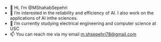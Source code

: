- 👋 Hi, I’m @MShahabSepehri
- 👀 I’m interested in the reliability and efficiency of AI. I also work on the applications of AI inthe  sciences.
- 📕 I’m currently studying electrical engineering and computer science at USC
- 📫 You can reach me via my email m.shsepehri78@gmail.com

<!---
MShahabSepehri/MShahabSepehri is a ✨ special ✨ repository because its `README.md` (this file) appears on your GitHub profile.
You can click the Preview link to take a look at your changes.
--->
